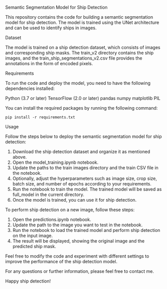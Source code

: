 Semantic Segmentation Model for Ship Detection

This repository contains the code for building a semantic segmentation model for ship detection. The model is trained using the UNet architecture and can be used to identify ships in images.

Dataset

The model is trained on a ship detection dataset, which consists of images and corresponding ship masks. The train_v2 directory contains the ship images, and the train_ship_segmentations_v2.csv file provides the annotations in the form of encoded pixels.

Requirements

To run the code and deploy the model, you need to have the following dependencies installed:

Python (3.7 or later)
TensorFlow (2.0 or later)
pandas
numpy
matplotlib
PIL

You can install the required packages by running the following command:

`pip install -r requirements.txt`

Usage

Follow the steps below to deploy the semantic segmentation model for ship detection:

1. Download the ship detection dataset and organize it as mentioned above.
2. Open the model_training.ipynb notebook.
3. Update the paths to the train images directory and the train CSV file in the notebook.
4. Optionally, adjust the hyperparameters such as image size, crop size, batch size, and number of epochs according to your requirements.
5. Run the notebook to train the model. The trained model will be saved as full_model in the current directory.
6. Once the model is trained, you can use it for ship detection.


To perform ship detection on a new image, follow these steps:

1. Open the predictions.ipynb notebook.
2. Update the path to the image you want to test in the notebook.
3. Run the notebook to load the trained model and perform ship detection on the input image.
4. The result will be displayed, showing the original image and the predicted ship mask.

Feel free to modify the code and experiment with different settings to improve the performance of the ship detection model.

For any questions or further information, please feel free to contact me.

Happy ship detection!